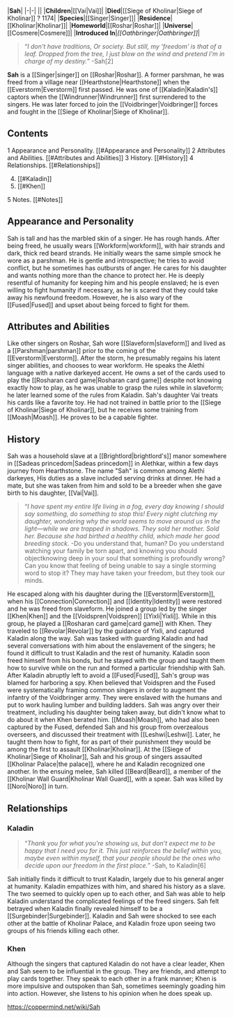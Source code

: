 |**Sah**|
|-|-|
||
|**Children**|[[Vai\|Vai]]|
|**Died**|[[Siege of Kholinar\|Siege of Kholinar]] ? 1174|
|**Species**|[[Singer\|Singer]]|
|**Residence**|[[Kholinar\|Kholinar]]|
|**Homeworld**|[[Roshar\|Roshar]]|
|**Universe**|[[Cosmere\|Cosmere]]|
|**Introduced In**|*[[Oathbringer\|Oathbringer]]*|

>“*I don't have traditions, Or society. But still, my 'freedom' is that of a leaf. Dropped from the tree, I just blow on the wind and pretend I'm in charge of my destiny.*”
\-Sah[2]


**Sah** is a [[Singer\|singer]] on [[Roshar\|Roshar]]. A former parshman, he was freed from a village near [[Hearthstone\|Hearthstone]] when the [[Everstorm\|Everstorm]] first passed. He was one of [[Kaladin\|Kaladin's]] captors when the [[Windrunner\|Windrunner]] first surrendered to the singers. He was later forced to join the [[Voidbringer\|Voidbringer]] forces and fought in the [[Siege of Kholinar\|Siege of Kholinar]].

## Contents

1 Appearance and Personality. [[#Appearance and Personality]] 
2 Attributes and Abilities. [[#Attributes and Abilities]] 
3 History. [[#History]] 
4 Relationships. [[#Relationships]] 

4. [[#Kaladin]] 
4. [[#Khen]] 


5 Notes. [[#Notes]] 


## Appearance and Personality
Sah is tall and has the marbled skin of a singer. He has rough hands. After being freed, he usually wears [[Workform\|workform]], with hair strands and dark, thick red beard strands. He initially wears the same simple smock he wore as a parshman.
He is gentle and introspective; he tries to avoid conflict, but he sometimes has outbursts of anger. He cares for his daughter and wants nothing more than the chance to protect her. He is deeply resentful of humanity for keeping him and his people enslaved; he is even willing to fight humanity if necessary, as he is scared that they could take away his newfound freedom. However, he is also wary of the [[Fused\|Fused]] and upset about being forced to fight for them.

## Attributes and Abilities
Like other singers on Roshar, Sah wore [[Slaveform\|slaveform]] and lived as a [[Parshman\|parshman]] prior to the coming of the [[Everstorm\|Everstorm]]. After the storm, he presumably regains his latent singer abilities, and chooses to wear workform. He speaks the Alethi language with a native darkeyed accent. He owns a set of the cards used to play the [[Rosharan card game\|Rosharan card game]] despite not knowing exactly how to play, as he was unable to grasp the rules while in slaveform; he later learned some of the rules from Kaladin. Sah's daughter Vai treats his cards like a favorite toy.
He had not trained in battle prior to the [[Siege of Kholinar\|Siege of Kholinar]], but he receives some training from [[Moash\|Moash]]. He proves to be a capable fighter.

## History
Sah was a household slave at a [[Brightlord\|brightlord's]] manor somewhere in [[Sadeas princedom\|Sadeas princedom]] in Alethkar, within a few days journey from Hearthstone. The name "Sah" is common among Alethi darkeyes, His duties as a slave included serving drinks at dinner. He had a mate, but she was taken from him and sold to be a breeder when she gave birth to his daughter, [[Vai\|Vai]].

>“*I have spent my entire life living in a fog, every day knowing I should say something, do something to stop this! Every night clutching my daughter, wondering why the world seems to move around us in the light—while we are trapped in shadows. They sold her mother. Sold her. Because she had birthed a healthy child, which made her good breeding stock.*
\-Do you understand that, human? Do you understand watching your family be torn apart, and knowing you should objectknowing deep in your soul that something is profoundly wrong? Can you know that feeling of being unable to say a single storming word to stop it?
They may have taken your freedom, but they took our minds.


He escaped along with his daughter during the [[Everstorm\|Everstorm]], when his [[Connection\|Connection]] and [[Identity\|Identity]] were restored and he was freed from slaveform. He joined a group led by the singer [[Khen\|Khen]] and the [[Voidspren\|Voidspren]] [[Yixli\|Yixli]]. While in this group, he played a [[Rosharan card game\|card game]] with Khen. They traveled to [[Revolar\|Revolar]] by the guidance of Yixli, and captured Kaladin along the way. Sah was tasked with guarding Kaladin and had several conversations with him about the enslavement of the singers; he found it difficult to trust Kaladin and the rest of humanity. Kaladin soon freed himself from his bonds, but he stayed with the group and taught them how to survive while on the run and formed a particular friendship with Sah.
After Kaladin abruptly left to avoid a [[Fused\|Fused]], Sah's group was blamed for harboring a spy. Khen believed that Voidspren and the Fused were systematically framing common singers in order to augment the infantry of the Voidbringer army. They were enslaved with the humans and put to work hauling lumber and building ladders. Sah was angry over their treatment, including his daughter being taken away, but didn't know what to do about it when Khen berated him. [[Moash\|Moash]], who had also been captured by the Fused, defended Sah and his group from overzealous overseers, and discussed their treatment with [[Leshwi\|Leshwi]]. Later, he taught them how to fight, for as part of their punishment they would be among the first to assault [[Kholinar\|Kholinar]].
At the [[Siege of Kholinar\|Siege of Kholinar]], Sah and his group of singers assaulted [[Kholinar Palace\|the palace]], where he and Kaladin recognized one another. In the ensuing melee, Sah killed [[Beard\|Beard]], a member of the [[Kholinar Wall Guard\|Kholinar Wall Guard]], with a spear. Sah was killed by [[Noro\|Noro]] in turn.

## Relationships
### Kaladin
>“*Thank you for what you're showing us, but don’t expect me to be happy that I need you for it. This just reinforces the belief within you, maybe even within myself, that your people should be the ones who decide upon our freedom in the first place.*”
\-Sah, to Kaladin[6]


Sah initially finds it difficult to trust Kaladin, largely due to his general anger at humanity. Kaladin empathizes with him, and shared his history as a slave. The two seemed to quickly open up to each other, and Sah was able to help Kaladin understand the complicated feelings of the freed singers. Sah felt betrayed when Kaladin finally revealed himself to be a [[Surgebinder\|Surgebinder]]. Kaladin and Sah were shocked to see each other at the battle of Kholinar Palace, and Kaladin froze upon seeing two groups of his friends killing each other.

### Khen
Although the singers that captured Kaladin do not have a clear leader, Khen and Sah seem to be influential in the group. They are friends, and attempt to play cards together. They speak to each other in a frank manner; Khen is more impulsive and outspoken than Sah, sometimes seemingly goading him into action. However, she listens to his opinion when he does speak up.



https://coppermind.net/wiki/Sah